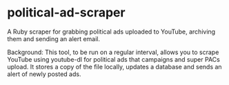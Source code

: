 political-ad-scraper
====================

A Ruby scraper for grabbing political ads uploaded to YouTube, archiving them and sending an alert email.

Background:
This tool, to be run on a regular interval, allows you to scrape YouTube using youtube-dl for political ads that campaigns and super PACs upload. It stores a copy of the file locally, updates a database and sends an alert of newly posted ads.


